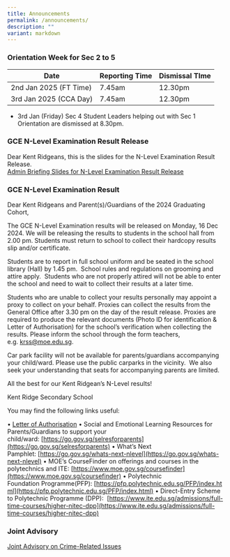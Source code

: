 ```yaml
---
title: Announcements
permalink: /announcements/
description: ""
variant: markdown
---
```

### Orientation Week for Sec 2 to 5

|Date| Reporting Time | Dismissal TIme | 
| -------- | -------- | -------- | 
|2nd Jan 2025 (FT Time)| 7.45am    | 12.30pm      | 
|3rd Jan 2025 (CCA Day)| 7.45am    | 12.30pm      | 

* 3rd Jan (Friday) Sec 4 Student Leaders helping out with Sec 1 Orientation are dismissed at 8.30pm.



### GCE N-Level Examination Result Release
Dear Kent Ridgeans, this is the slides for the N-Level Examination Result Release. <br>
[Admin Briefing Slides for N-Level Examination Result Release](/files/Admin_Briefing_Slides___N_Level_Results_16_Dec_2024.pdf)


### GCE N-Level Examination Result
Dear Kent&nbsp;Ridgeans&nbsp;and Parent(s)/Guardians of the 2024 Graduating Cohort,

The&nbsp;GCE N-Level Examination results will be released on&nbsp;Monday, 16 Dec 2024. We will be releasing the results to students in the school&nbsp;hall&nbsp;from 2.00 pm. Students must return to school to collect their hardcopy results slip and/or certificate.&nbsp;&nbsp;

Students are to report in full school uniform and be seated in the school library (Hall) by 1.45 pm.&nbsp; School rules and regulations on grooming and attire apply.&nbsp; Students who are not properly attired will not be able to enter the school and need to wait to collect their results at a later time.

Students who are unable to collect your results personally may appoint a proxy to collect on your behalf. Proxies can collect the results from the General Office after 3.30 pm on the day of the result release. Proxies are required to produce the relevant documents (Photo ID for identification &amp; Letter of&nbsp;Authorisation) for the school’s verification when collecting the results. Please inform the school through the form teachers, e.g.&nbsp;[krss@moe.edu.sg](mailto:krss@moe.edu.sg).

Car park facility will not be available for parents/guardians accompanying your child/ward.&nbsp;Please use the public carparks in the vicinity.&nbsp; We also seek your understanding that seats for accompanying parents are limited.&nbsp; &nbsp;

All the best for our Kent&nbsp;Ridgean’s&nbsp;N-Level results!

Kent Ridge Secondary School

You may find the following links useful:

•&nbsp;[Letter of&nbsp;Authorisation](/files/letter_of_authorisation__collection_of_results_by_proxy_.pdf)
•&nbsp;Social and Emotional Learning Resources for Parents/Guardians to support your child/ward:&nbsp;[https://go.gov.sg/selresforparents](https://go.gov.sg/selresforparents)
•&nbsp;What’s Next Pamphlet:&nbsp;[https://go.gov.sg/whats-next-nlevel](https://go.gov.sg/whats-next-nlevel)
•&nbsp;MOE’s&nbsp;CourseFinder&nbsp;on offerings and courses in the polytechnics and ITE:&nbsp;[https://www.moe.gov.sg/coursefinder](https://www.moe.gov.sg/coursefinder)
•&nbsp;Polytechnic Foundation&nbsp;Programme(PFP):&nbsp;[https://pfp.polytechnic.edu.sg/PFP/index.html](https://pfp.polytechnic.edu.sg/PFP/index.html)
•&nbsp;Direct-Entry Scheme to Polytechnic&nbsp;Programme&nbsp;(DPP): &nbsp;[https://www.ite.edu.sg/admissions/full-time-courses/higher-nitec-dpp](https://www.ite.edu.sg/admissions/full-time-courses/higher-nitec-dpp)

 
 
### Joint Advisory
[Joint Advisory on Crime-Related Issues](/files/Attachment_2___Secondary_JC_Level_Joint_Advisory.pdf)